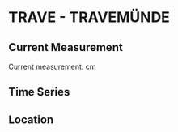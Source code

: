 # TRAVE - TRAVEMÜNDE

## Current Measurement

Current measurement: <Value topic="rivers/pegel-online/TRAVE/TRAVEMÜNDE/measurementValue"/> cm

## Time Series

<TimeSeries topic="rivers/pegel-online/TRAVE/TRAVEMÜNDE/measurementValue" period="week" />

## Location

<WorldMap>
  <Marker lat="53.95802371749466" lon="10.872181527429804" labelTopic="rivers/pegel-online/TRAVE/TRAVEMÜNDE" />
</WorldMap>
